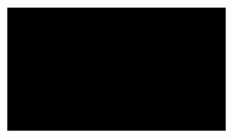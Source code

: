 ![Mokkapps GitHub README header image](https://raw.githubusercontent.com/darklyn4/darklyn4/main/GIF.gif)
